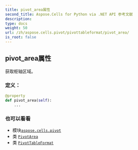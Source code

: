 ```yaml
---
title: pivot_area属性
second_title: Aspose.Cells for Python via .NET API 参考文献
description:
type: docs
weight: 50
url: /zh/aspose.cells.pivot/pivottableformat/pivot_area/
is_root: false
---
```

## pivot_area属性

获取枢轴区域。
### 定义：
```python
@property
def pivot_area(self):
    ...
```

### 也可以看看
* 模块[`aspose.cells.pivot`](../../)
* 类 [`PivotArea`](/cells/python-net/zh/aspose.cells.pivot/pivotarea)
* 类 [`PivotTableFormat`](/cells/python-net/zh/aspose.cells.pivot/pivottableformat)
